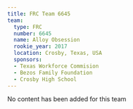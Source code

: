 ```yaml
---
title: FRC Team 6645
team:
  type: FRC
  number: 6645
  name: Alloy Obsession
  rookie_year: 2017
  location: Crosby, Texas, USA
  sponsors:
  - Texas Workforce Commision
  - Bezos Family Foundation
  - Crosby High School
---
```


No content has been added for this team
